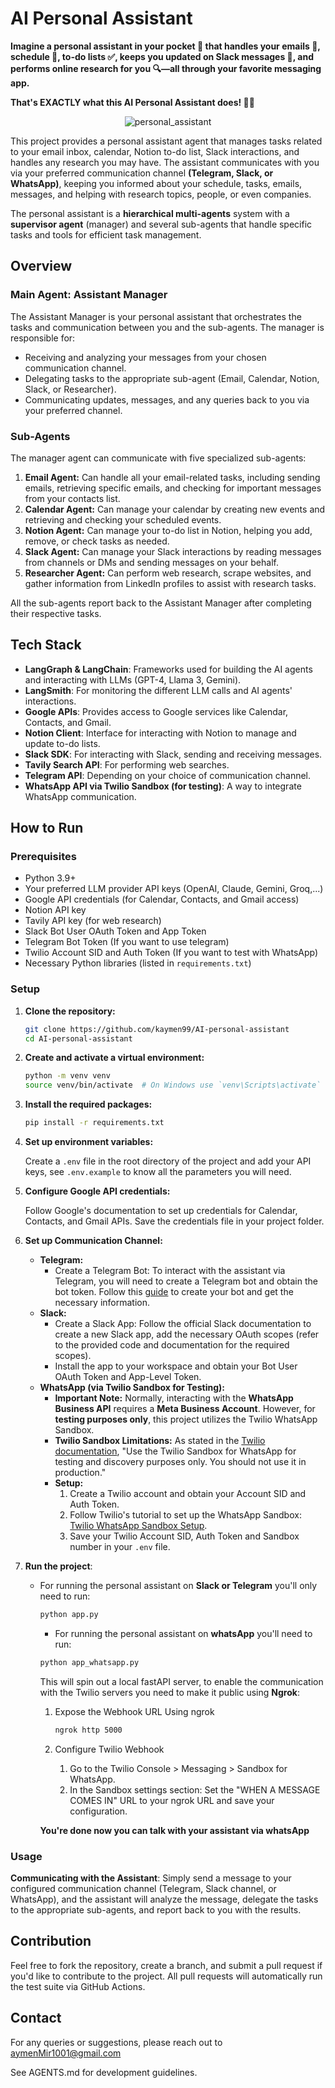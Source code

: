 # AI Personal Assistant

**Imagine a personal assistant in your pocket 📱 that handles your emails 📧, schedule 📅, to-do lists ✅, keeps you updated on Slack messages 💬, and performs online research for you 🔍—all through your favorite messaging app.**

**That's EXACTLY what this AI Personal Assistant does! 🤖✨**

<p align="center">
  <img src="https://github.com/user-attachments/assets/c284eb2d-1909-48cd-9ab7-b0fbe4709308" alt="personal_assistant">
</p>

This project provides a personal assistant agent that manages tasks related to your email inbox, calendar, Notion to-do list, Slack interactions, and handles any research you may have. The assistant communicates with you via your preferred communication channel **(Telegram, Slack, or WhatsApp)**, keeping you informed about your schedule, tasks, emails, messages, and helping with research topics, people, or even companies.

The personal assistant is a **hierarchical multi-agents** system with a **supervisor agent** (manager) and several sub-agents that handle specific tasks and tools for efficient task management.

## Overview

### Main Agent: Assistant Manager

The Assistant Manager is your personal assistant that orchestrates the tasks and communication between you and the sub-agents. The manager is responsible for:

- Receiving and analyzing your messages from your chosen communication channel.
- Delegating tasks to the appropriate sub-agent (Email, Calendar, Notion, Slack, or Researcher).
- Communicating updates, messages, and any queries back to you via your preferred channel.

### Sub-Agents

The manager agent can communicate with five specialized sub-agents:

1.  **Email Agent:** Can handle all your email-related tasks, including sending emails, retrieving specific emails, and checking for important messages from your contacts list.
2.  **Calendar Agent:** Can manage your calendar by creating new events and retrieving and checking your scheduled events.
3.  **Notion Agent:** Can manage your to-do list in Notion, helping you add, remove, or check tasks as needed.
4.  **Slack Agent:** Can manage your Slack interactions by reading messages from channels or DMs and sending messages on your behalf.
5.  **Researcher Agent:** Can perform web research, scrape websites, and gather information from LinkedIn profiles to assist with research tasks.

All the sub-agents report back to the Assistant Manager after completing their respective tasks.

## Tech Stack

-   **LangGraph & LangChain**: Frameworks used for building the AI agents and interacting with LLMs (GPT-4, Llama 3, Gemini).
-   **LangSmith**: For monitoring the different LLM calls and AI agents' interactions.
-   **Google APIs**: Provides access to Google services like Calendar, Contacts, and Gmail.
-   **Notion Client**: Interface for interacting with Notion to manage and update to-do lists.
-   **Slack SDK**: For interacting with Slack, sending and receiving messages.
-   **Tavily Search API**: For performing web searches.
-   **Telegram API**: Depending on your choice of communication channel.
-   **WhatsApp API via Twilio Sandbox (for testing)**: A way to integrate WhatsApp communication.

## How to Run

### Prerequisites

-   Python 3.9+
-   Your preferred LLM provider API keys (OpenAI, Claude, Gemini, Groq,...)
-   Google API credentials (for Calendar, Contacts, and Gmail access)
-   Notion API key
-   Tavily API key (for web research)
-   Slack Bot User OAuth Token and App Token
-   Telegram Bot Token (If you want to use telegram)
-   Twilio Account SID and Auth Token (If you want to test with WhatsApp)
-   Necessary Python libraries (listed in `requirements.txt`)

### Setup

1.  **Clone the repository:**

    ```sh
    git clone https://github.com/kaymen99/AI-personal-assistant
    cd AI-personal-assistant
    ```

2.  **Create and activate a virtual environment:**

    ```sh
    python -m venv venv
    source venv/bin/activate  # On Windows use `venv\Scripts\activate`
    ```

3.  **Install the required packages:**

    ```sh
    pip install -r requirements.txt
    ```

4.  **Set up environment variables:**

    Create a `.env` file in the root directory of the project and add your API keys, see `.env.example` to know all the parameters you will need.

5.  **Configure Google API credentials:**

    Follow Google's documentation to set up credentials for Calendar, Contacts, and Gmail APIs. Save the credentials file in your project folder.

6.  **Set up Communication Channel:**

    -   **Telegram:**
        -   Create a Telegram Bot: To interact with the assistant via Telegram, you will need to create a Telegram bot and obtain the bot token. Follow this [guide](https://www.youtube.com/watch?v=ozQfKhdNjJU) to create your bot and get the necessary information.
    -   **Slack:**
        -   Create a Slack App: Follow the official Slack documentation to create a new Slack app, add the necessary OAuth scopes (refer to the provided code and documentation for the required scopes).
        -   Install the app to your workspace and obtain your Bot User OAuth Token and App-Level Token.
    -   **WhatsApp (via Twilio Sandbox for Testing):**
        - **Important Note:** Normally, interacting with the **WhatsApp Business API** requires a **Meta Business Account**. However, for **testing purposes only**, this project utilizes the Twilio WhatsApp Sandbox.
        - **Twilio Sandbox Limitations:**  As stated in the [Twilio documentation](https://www.twilio.com/docs/whatsapp/sandbox), "Use the Twilio Sandbox for WhatsApp for testing and discovery purposes only. You should not use it in production."
        - **Setup:**
          1.  Create a Twilio account and obtain your Account SID and Auth Token.
          2.  Follow Twilio's tutorial to set up the WhatsApp Sandbox: [Twilio WhatsApp Sandbox Setup](https://www.twilio.com/docs/whatsapp/sandbox).
          3.  Save your Twilio Account SID, Auth Token and Sandbox number in your `.env` file.

7.  **Run the project**:
    - For running the personal assistant on **Slack or Telegram** you'll only need to run:

      ```bash
      python app.py
      ```

      - For running the personal assistant on **whatsApp** you'll need to run:

      ```bash
      python app_whatsapp.py
      ```

      This will spin out a local fastAPI server, to enable the communication with the Twilio servers you need to make it public using **Ngrok**:

      1. Expose the Webhook URL Using ngrok

         ```bash
         ngrok http 5000
         ```
      2. Configure Twilio Webhook

         1. Go to the Twilio Console > Messaging > Sandbox for WhatsApp.
         2. In the Sandbox settings section: Set the "WHEN A MESSAGE COMES IN" URL to your ngrok URL and save your configuration.
      
      **You're done now you can talk with your assistant via whatsApp**

### Usage

**Communicating with the Assistant**: Simply send a message to your configured communication channel (Telegram, Slack channel, or WhatsApp), and the assistant will analyze the message, delegate the tasks to the appropriate sub-agents, and report back to you with the results.

## Contribution

Feel free to fork the repository, create a branch, and submit a pull request if you'd like to contribute to the project.
All pull requests will automatically run the test suite via GitHub Actions.

## Contact

For any queries or suggestions, please reach out to [aymenMir1001@gmail.com](mailto:aymenMir1001@gmail.com)

See AGENTS.md for development guidelines.
